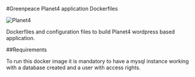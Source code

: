 #Greenpeace Planet4 application Dockerfiles

![Planet4](https://wiki.greenpeace.org/File:P4-Banner-600px-Transparent.png)

Dockerfiles and configuration files to build Planet4 wordpress based application.

##Requirements

To run this docker image it is mandatory to have a mysql instance working with
a database created and a user with access rights.


